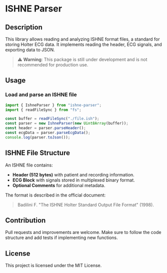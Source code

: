 # ISHNE Parser

## Description
This library allows reading and analyzing ISHNE format files, a standard for storing Holter ECG data. It implements reading the header, ECG signals, and exporting data to JSON.

> ⚠️ **Warning**: This package is still under development and is not recommended for production use.

## Usage

### Load and parse an ISHNE file
```ts
import { IshneParser } from "ishne-parser";
import { readFileSync } from "fs";

const buffer = readFileSync("./file.ish");
const parser = new IshneParser(new Uint8Array(buffer));
const header = parser.parseHeader();
const ecgData = parser.parseEcgData();
console.log(parser.toJson());
```

## ISHNE File Structure

An ISHNE file contains:
- **Header (512 bytes)** with patient and recording information.
- **ECG Block** with signals stored in multiplexed binary format.
- **Optional Comments** for additional metadata.

The format is described in the official document:
> Badilini F. "The ISHNE Holter Standard Output File Format" (1998).

## Contribution
Pull requests and improvements are welcome. Make sure to follow the code structure and add tests if implementing new functions.

## License
This project is licensed under the MIT License.
